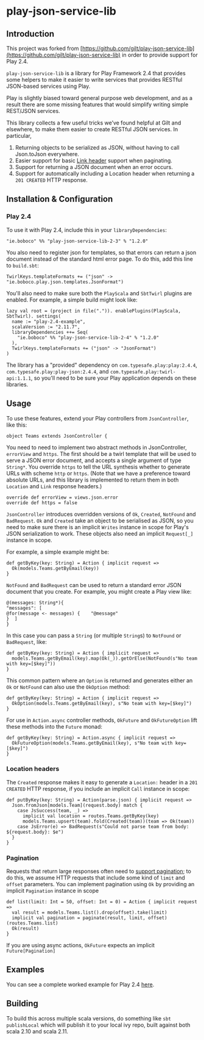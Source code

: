 
# play-json-service-lib

## Introduction

This project was forked from [https://github.com/gilt/play-json-service-lib](https://github.com/gilt/play-json-service-lib) in order to provide support for Play 2.4.

`play-json-service-lib` is a library for Play Framework 2.4 that provides some helpers to make it easier to write services that provides RESTful JSON-based services using Play.

Play is slightly biased toward general purpose web development, and as a result there are some missing features that would simplify writing simple REST/JSON services.

This library collects a few useful tricks we’ve found helpful at Gilt and elsewhere, to make them easier to create RESTful JSON services. In particular,

1. Returning objects to be serialized as JSON, without having to call Json.toJson everywhere.
2. Easier support for basic [Link header](http://tools.ietf.org/html/rfc5988#section-5) support when paginating.
3. Support for returning a JSON document when an error occurs.
4. Support for automatically including a Location header when returning a `201 CREATED` HTTP response.

## Installation & Configuration

### Play 2.4

To use it with Play 2.4, include this in your `libraryDependencies`:

    "ie.boboco" %% "play-json-service-lib-2-3" % "1.2.0"

You also need to register json for templates, so that errors can return a json document instead of the standard html error page. To do this, add this line to `build.sbt`:

    TwirlKeys.templateFormats += ("json" -> "ie.boboco.play.json.templates.JsonFormat")

You'll also need to make sure both the `PlayScala` and `SbtTwirl` plugins are enabled.  For example, a simple build might look like:

    lazy val root = (project in file(".")). enablePlugins(PlayScala, SbtTwirl). settings(
      name := "play-2.4-example",
      scalaVersion := "2.11.7",
      libraryDependencies ++= Seq(
        "ie.boboco" %% "play-json-service-lib-2-4" % "1.2.0"
      ),
      TwirlKeys.templateFormats += ("json" -> "JsonFormat")
    )

The library has a "provided" dependency on `com.typesafe.play:play:2.4.4`, `com.typesafe.play:play-json:2.4.4`, and `com.typesafe.play:twirl-api:1.1.1`, so you'll need to be sure your Play application depends on these libraries.

## Usage

To use these features, extend your Play controllers from `JsonController`, like this:

    object Teams extends JsonController {

You need to need to implement two abstract methods in JsonController, `errorView` and `https`.  The first should be a twirl template that will be used to serve a JSON error document, and accepts a single argument of type `String*`.  You override `https` to tell the URL synthesis whether to generate URLs with scheme `http` or `https`. (Note that we have a preference toward absolute URLs, and this library is implemented to return them in both `Location` and `Link` response headers.)

    override def errorView = views.json.error
    override def https = false

`JsonController` introduces overridden versions of `Ok`, `Created`, `NotFound` and `BadRequest`.  `Ok` and `Created` take an object to be serialised as JSON, so you need to make sure there is an implicit `Writes` instance in scope for Play's JSON serialization to work.  These objects also need an implicit `Request[_]` instance in scope.

For example, a simple example might be:

    def getByKey(key: String) = Action { implicit request =>
      Ok(models.Teams.getByEmail(key))
    }

`NotFound` and `BadRequest` can be used to return a standard error JSON document that you create.  For example, you might create a Play view like:

    @(messages: String*){
    "messages": [
    @for(message <- messages) {    "@message"
    }  ]
    }

In this case you can pass a `String` (or multiple `String`s) to `NotFound` or `BadRequest`, like:

    def getByKey(key: String) = Action { implicit request =>
      models.Teams.getByEmail(key).map(Ok(_)).getOrElse(NotFound(s"No team with key=[$key]"))
    }

This common pattern where an `Option` is returned and generates either an `Ok` or `NotFound` can also use the `OkOption` method:

    def getByKey(key: String) = Action { implicit request =>
      OkOption(models.Teams.getByEmail(key), s"No team with key=[$key]")
    }

For use in `Action.async` controller methods, `OkFuture` and `OkFutureOption` lift these methods into the `Future` monad:

    def getByKey(key: String) = Action.async { implicit request =>
      OkFutureOption(models.Teams.getByEmail(key), s"No team with key=[$key]")
    }


### Location headers

The `Created` response makes it easy to generate a `Location:` header in a `201 CREATED` HTTP response, if you include an implicit `Call` instance in scope:

    def putByKey(key: String) = Action(parse.json) { implicit request =>
      Json.fromJson[models.Team](request.body) match {
        case JsSuccess(team, _) =>
          implicit val location = routes.Teams.getByKey(key)
          models.Teams.upsert(team).fold(Created(team))(team => Ok(team))
        case JsError(e) => BadRequest(s"Could not parse team from body: ${request.body}: $e")
      }
    }

### Pagination

Requests that return large responses often need to [support pagination](http://tools.ietf.org/html/rfc5988#section-5); to do this, we assume HTTP requests that include some kind of `limit` and `offset` parameters. You can implement pagination using `Ok` by providing an implicit `Pagination` instance in scope

    def list(limit: Int = 50, offset: Int = 0) = Action { implicit request =>
      val result = models.Teams.list().drop(offset).take(limit)
      implicit val pagination = paginate(result, limit, offset)(routes.Teams.list)
      Ok(result)
    }

If you are using async actions, `OkFuture` expects an implicit `Future[Pagination]`

## Examples

You can see a complete worked example for Play 2.4 [here](https://github.com/ebowman/play-json-service-lib/tree/master/play-2.4-example).

## Building

To build this across multiple scala versions, do something like `sbt publishLocal` which will publish it to your local ivy repo, built against both scala 2.10 and scala 2.11.

